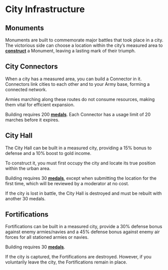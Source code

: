 # City Infrastructure

## Monuments
Monuments are built to commemorate major battles that took place in a city. The victorious side can choose a location within the city’s measured area to **[construct](../wars/combat.md#monuments)** a Monument, leaving a lasting mark of their triumph.

## City Connectors
When a city has a measured area, you can build a Connector in it. Connectors link cities to each other and to your Army base, forming a connected network. 

Armies marching along these routes do not consume resources, making them vital for efficient expansion. 

Building requires 200 **[medals](../wars/combat.md#battle-medals)**. Each Connector has a usage limit of 20 marches before it expires.

## City Hall
The City Hall can be built in a measured city, providing a 15% bonus to defense and a 10% boost to gold income.

To construct it, you must first occupy the city and locate its true position within the urban area. 

Building requires 30 **[medals](../wars/combat.md#battle-medals)**, except when submitting the location for the first time, which will be reviewed by a moderator at no cost.

If the city is lost in battle, the City Hall is destroyed and must be rebuilt with another 30 medals.

## Fortifications
Fortifications can be built in a measured city, provide a 30% defense bonus against enemy armies/navies and a 45% defense bonus against enemy air forces for all stationed armies or navies.

Building requires 30 **[medals](../wars/combat.md#battle-medals)**.

If the city is captured, the Fortifications are destroyed. However, if you voluntarily leave the city, the Fortifications remain in place.
